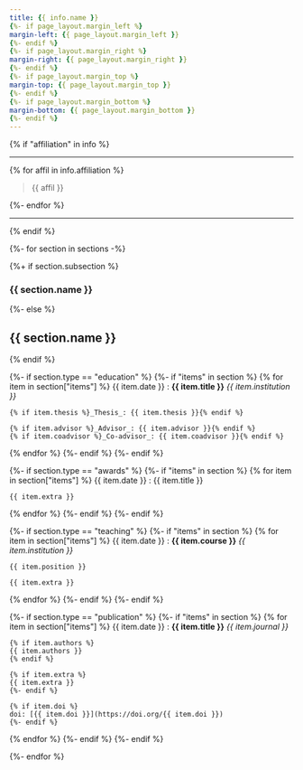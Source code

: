 ```yaml
---
title: {{ info.name }}
{%- if page_layout.margin_left %}
margin-left: {{ page_layout.margin_left }}
{%- endif %}
{%- if page_layout.margin_right %}
margin-right: {{ page_layout.margin_right }}
{%- endif %}
{%- if page_layout.margin_top %}
margin-top: {{ page_layout.margin_top }}
{%- endif %}
{%- if page_layout.margin_bottom %}
margin-bottom: {{ page_layout.margin_bottom }}
{%- endif %}
---
```


{% if "affiliation" in info %}

----
{% for affil in info.affiliation %}
>  {{ affil }}
>
{%- endfor %}

----
{% endif %}

{%- for section in sections -%}

{%+ if section.subsection %}
### {{ section.name }}
{%- else %}
## {{ section.name }}
{% endif %}

{%- if section.type == "education" %}
{%- if "items" in section %}
{% for item in section["items"] %}
{{ item.date }}
:   **{{ item.title }}**
    _{{ item.institution }}_

    {% if item.thesis %}_Thesis_: {{ item.thesis }}{% endif %}

    {% if item.advisor %}_Advisor_: {{ item.advisor }}{% endif %}
    {% if item.coadvisor %}_Co-advisor_: {{ item.coadvisor }}{% endif %}
{% endfor %}
{%- endif %}
{%- endif %}

{%- if section.type == "awards" %}
{%- if "items" in section %}
{% for item in section["items"] %}
{{ item.date }}
:   {{ item.title }}

    {{ item.extra }}
{% endfor %}
{%- endif %}
{%- endif %}

{%- if section.type == "teaching" %}
{%- if "items" in section %}
{% for item in section["items"] %}
{{ item.date }}
:   **{{ item.course }}**
    _{{ item.institution }}_

    {{ item.position }}

    {{ item.extra }}
{% endfor %}
{%- endif %}
{%- endif %}

{%- if section.type == "publication" %}
{%- if "items" in section %}
{% for item in section["items"] %}
{{ item.date }}
:   **{{ item.title }}**
    _{{ item.journal }}_

    {% if item.authors %}
    {{ item.authors }}
    {% endif %}

    {% if item.extra %}
    {{ item.extra }}
    {%- endif %}

    {% if item.doi %}
    doi: [{{ item.doi }}](https://doi.org/{{ item.doi }})
    {%- endif %}
{% endfor %}
{%- endif %}
{%- endif %}

{%- endfor %}
